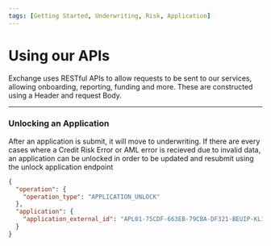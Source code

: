 ```yaml
---
tags: [Getting Started, Underwriting, Risk, Application]
---
```


# Using our APIs

Exchange uses RESTful APIs to allow requests to be sent to our services, allowing onboarding, reporting, funding and more. These are constructed using a Header and request Body.

---

### Unlocking an Application

After an application is submit, it will move to underwriting. If there are every cases where a Credit Risk Error or AML error is recieved due to invalid data, an application can be unlocked in order to be updated and resubmit using the unlock application endpoint

```json
{
  "operation": {
    "operation_type": "APPLICATION_UNLOCK"
  },
  "application": {
    "application_external_id": "APL01-75CDF-663EB-79CBA-DF321-BEUIP-KL123"
  }
}
```


